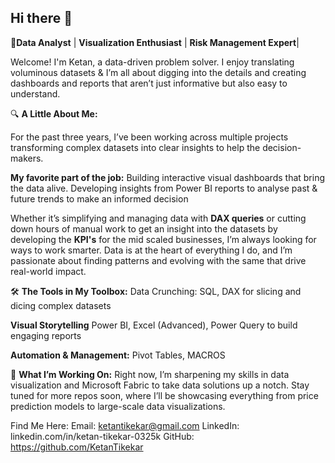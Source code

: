 ## Hi there 👋

🌟**Data Analyst** | **Visualization Enthusiast** | **Risk Management Expert**|

Welcome! I'm Ketan, a data-driven problem solver. I enjoy translating voluminous datasets &  I’m all about digging into the details and creating dashboards and reports that aren’t just informative but also easy to understand.

🔍 **A Little About Me:**

For the past three years, I’ve been working across multiple projects transforming complex datasets into clear insights to help the decision-makers.

**My favorite part of the job:** 
Building interactive visual dashboards that bring the data alive. Developing insights from Power BI reports to analyse past & future trends to make an informed decision

Whether it’s simplifying and managing data with **DAX queries** or cutting down hours of manual work to get an insight into the datasets by developing the **KPI's** for the mid scaled businesses, I’m always looking for ways to work smarter. Data is at the heart of everything I do, and I’m passionate about finding patterns and evolving with the same that drive real-world impact.

🛠 **The Tools in My Toolbox:**
Data Crunching:  SQL, DAX for slicing and dicing complex datasets

**Visual Storytelling** 
Power BI, Excel (Advanced), Power Query to build engaging reports

**Automation & Management:**
Pivot Tables, MACROS

🚀 **What I’m Working On:**
Right now, I’m sharpening my skills in data visualization and Microsoft Fabric to take data solutions up a notch. Stay tuned for more repos soon, where I’ll be showcasing everything from price prediction models to large-scale data visualizations.

Find Me Here:
Email: ketantikekar@gmail.com
LinkedIn: linkedin.com/in/ketan-tikekar-0325k
GitHub: https://github.com/KetanTikekar

